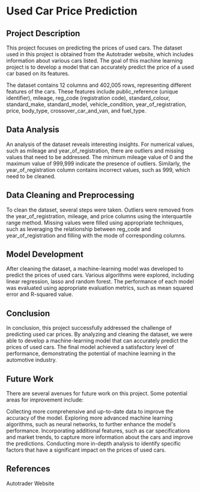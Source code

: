 # Used Car Price Prediction
## Project Description
This project focuses on predicting the prices of used cars. The dataset used in this project is obtained from the Autotrader website, which includes information about various cars listed. The goal of this machine learning project is to develop a model that can accurately predict the price of a used car based on its features.

The dataset contains 12 columns and 402,005 rows, representing different features of the cars. These features include public_reference (unique identifier), mileage, reg_code (registration code), standard_colour, standard_make, standard_model, vehicle_condition, year_of_registration, price, body_type, crossover_car_and_van, and fuel_type.

## Data Analysis
An analysis of the dataset reveals interesting insights. For numerical values, such as mileage and year_of_registration, there are outliers and missing values that need to be addressed. The minimum mileage value of 0 and the maximum value of 999,999 indicate the presence of outliers. Similarly, the year_of_registration column contains incorrect values, such as 999, which need to be cleaned.

## Data Cleaning and Preprocessing
To clean the dataset, several steps were taken. Outliers were removed from the year_of_registration, mileage, and price columns using the interquartile range method. Missing values were filled using appropriate techniques, such as leveraging the relationship between reg_code and year_of_registration and filling with the mode of corresponding columns.

## Model Development
After cleaning the dataset, a machine-learning model was developed to predict the prices of used cars. Various algorithms were explored, including linear regression, lasso and random forest. The performance of each model was evaluated using appropriate evaluation metrics, such as mean squared error and R-squared value.

## Conclusion
In conclusion, this project successfully addressed the challenge of predicting used car prices. By analyzing and cleaning the dataset, we were able to develop a machine-learning model that can accurately predict the prices of used cars. The final model achieved a satisfactory level of performance, demonstrating the potential of machine learning in the automotive industry.

## Future Work
There are several avenues for future work on this project. Some potential areas for improvement include:

Collecting more comprehensive and up-to-date data to improve the accuracy of the model.
Exploring more advanced machine learning algorithms, such as neural networks, to further enhance the model's performance.
Incorporating additional features, such as car specifications and market trends, to capture more information about the cars and improve the predictions.
Conducting more in-depth analysis to identify specific factors that have a significant impact on the prices of used cars.

## References
Autotrader Website
